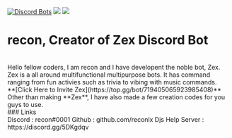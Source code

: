 [![Discord Bots](https://top.gg/api/widget/719405065923985408.svg)](https://top.gg/bot/719405065923985408) ![](i.imgur.com/0P7zL2L.png) ![](https://i.imgur.com/0P7zL2L.png) 
<br />
# recon, Creator of Zex Discord Bot<br>
<br />
Hello fellow coders, I am recon and I have developent the noble bot, Zex. Zex is a all around multifunctional multipurpose bots. It has command ranging from fun activies such as trivia to vibing with music commands.<br>
**[Click Here to Invite Zex](https://top.gg/bot/719405065923985408)**<br>
Other than making **Zex**, I have also made a few creation codes for you guys to use. 
<br />
### Links <br>
Discord : recon#0001
Github : github.com/reconlx
Djs Help Server : https://discord.gg/5DKgdqv
<br />
